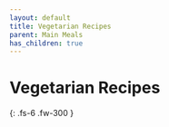 ```yaml
---
layout: default
title: Vegetarian Recipes
parent: Main Meals
has_children: true
---
```


# Vegetarian Recipes

{: .fs-6 .fw-300 }
